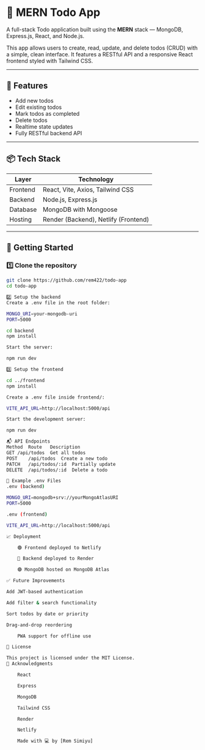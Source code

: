 # 📝 MERN Todo App

A full-stack Todo application built using the **MERN** stack — MongoDB, Express.js, React, and Node.js.

This app allows users to create, read, update, and delete todos (CRUD) with a simple, clean interface. It features a RESTful API and a responsive React frontend styled with Tailwind CSS.

---

## 🚀 Features

- Add new todos
- Edit existing todos
- Mark todos as completed
- Delete todos
- Realtime state updates
- Fully RESTful backend API

---

## 📦 Tech Stack

| Layer     | Technology              |
|-----------|--------------------------|
| Frontend  | React, Vite, Axios, Tailwind CSS |
| Backend   | Node.js, Express.js      |
| Database  | MongoDB with Mongoose    |
| Hosting   | Render (Backend), Netlify (Frontend)

---

## 🔧 Getting Started

### 1️⃣ Clone the repository

```bash
git clone https://github.com/rem422/todo-app
cd todo-app

2️⃣ Setup the backend
Create a .env file in the root folder:

MONGO_URI=your-mongodb-uri
PORT=5000

cd backend
npm install

Start the server:

npm run dev

3️⃣ Setup the frontend

cd ../frontend
npm install

Create a .env file inside frontend/:

VITE_API_URL=http://localhost:5000/api

Start the development server:

npm run dev

📬 API Endpoints
Method	Route	Description
GET	/api/todos	Get all todos
POST	/api/todos	Create a new todo
PATCH	/api/todos/:id	Partially update
DELETE	/api/todos/:id	Delete a todo

🧪 Example .env Files
.env (backend)

MONGO_URI=mongodb+srv://yourMongoAtlasURI
PORT=5000

.env (frontend)

VITE_API_URL=http://localhost:5000/api

📈 Deployment

    🟢 Frontend deployed to Netlify

    🔵 Backend deployed to Render

    🟣 MongoDB hosted on MongoDB Atlas

✅ Future Improvements

Add JWT-based authentication

Add filter & search functionality

Sort todos by date or priority

Drag-and-drop reordering

    PWA support for offline use

📄 License

This project is licensed under the MIT License.
🙌 Acknowledgments

    React

    Express

    MongoDB

    Tailwind CSS

    Render

    Netlify

    Made with 💻 by [Rem Simiyu]